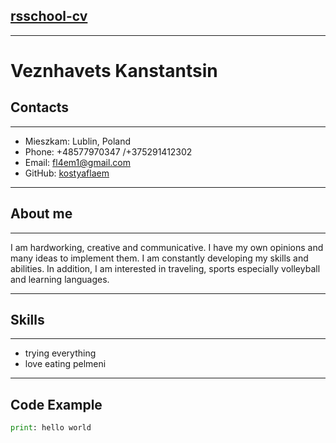## [rsschool-cv](https://app.rs.school)
___
# **Veznhavets Kanstantsin**
## **Contacts**
___
+ Mieszkam: Lublin, Poland
+ Phone: +48577970347 /+375291412302
+ Email: fl4em1@gmail.com
+ GitHub: [kostyaflaem](https://github.com/kostyaflaem)
___
## About me
___
I am hardworking, creative and communicative. I have my own opinions and many ideas to implement them. I am constantly developing my skills and abilities. In addition, I am interested in traveling, sports especially volleyball and learning languages.
___
## **Skills**
___
+ trying everything 
+ love eating pelmeni 
___
## **Code Example**
```python
print: hello world
```
